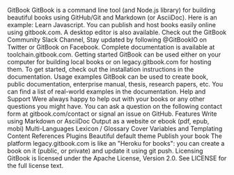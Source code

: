 GitBook GitBook is a command line tool (and Node.js library) for building beautiful books using GitHub/Git and Markdown (or AsciiDoc). Here is an example: Learn Javascript. You can publish and host books easily online using gitbook.com. A desktop editor is also available. Check out the GitBook Community Slack Channel, Stay updated by following @GitBookIO on Twitter or GitBook on Facebook. Complete documentation is available at toolchain.gitbook.com. Getting started GitBook can be used either on your computer for building local books or on legacy.gitbook.com for hosting them. To get started, check out the installation instructions in the documentation. Usage examples GitBook can be used to create book, public documentation, enterprise manual, thesis, research papers, etc. You can find a list of real-world examples in the documentation. Help and Support Were always happy to help out with your books or any other questions you might have. You can ask a question on the following contact form at gitbook.com/contact or signal an issue on GitHub. Features Write using Markdown or AsciiDoc Output as a website or ebook (pdf, epub, mobi) Multi-Languages Lexicon / Glossary Cover Variables and Templating Content References Plugins Beautiful default theme Publish your book The platform legacy.gitbook.com is like an "Heroku for books": you can create a book on it (public, or private) and update it using git push. Licensing GitBook is licensed under the Apache License, Version 2.0. See LICENSE for the full license text.